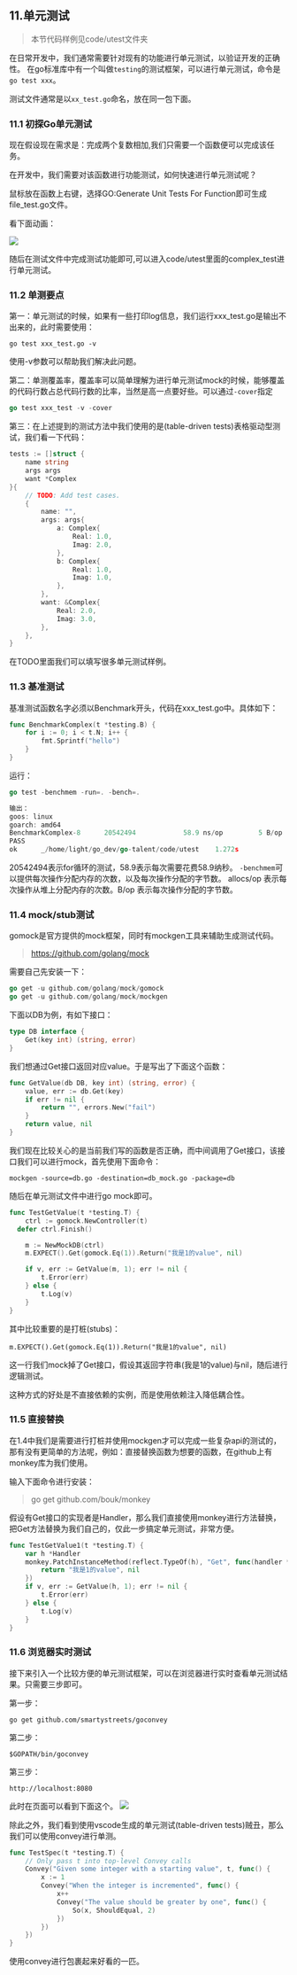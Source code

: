 ## 11.单元测试

> 本节代码样例见code/utest文件夹

在日常开发中，我们通常需要针对现有的功能进行单元测试，以验证开发的正确性。
在go标准库中有一个叫做`testing`的测试框架，可以进行单元测试，命令是`go test xxx`。

测试文件通常是以`xx_test.go`命名，放在同一包下面。

### 11.1 初探Go单元测试

现在假设现在需求是：完成两个复数相加,我们只需要一个函数便可以完成该任务。

在开发中，我们需要对该函数进行功能测试，如何快速进行单元测试呢？

鼠标放在函数上右键，选择GO:Generate Unit Tests For Function即可生成file_test.go文件。

看下面动画：

![](./img/test.gif)

随后在测试文件中完成测试功能即可,可以进入code/utest里面的complex_test进行单元测试。


### 11.2 单测要点

第一：单元测试的时候，如果有一些打印log信息，我们运行xxx_test.go是输出不出来的，此时需要使用：

```
go test xxx_test.go -v
```


使用-v参数可以帮助我们解决此问题。

第二：单测覆盖率，覆盖率可以简单理解为进行单元测试mock的时候，能够覆盖的代码行数占总代码行数的比率，当然是高一点要好些。可以通过`-cover`指定

```go
go test xxx_test -v -cover
```


第三：在上述提到的测试方法中我们使用的是(table-driven tests)表格驱动型测试，我们看一下代码：

```go
tests := []struct {
	name string
	args args
	want *Complex
}{
	// TODO: Add test cases.
	{
		name: "",
		args: args{
			a: Complex{
				Real: 1.0,
				Imag: 2.0,
			},
			b: Complex{
				Real: 1.0,
				Imag: 1.0,
			},
		},
		want: &Complex{
			Real: 2.0,
			Imag: 3.0,
		},
	},
}
```


在TODO里面我们可以填写很多单元测试样例。


### 11.3 基准测试

基准测试函数名字必须以Benchmark开头，代码在xxx_test.go中。具体如下：

```go
func BenchmarkComplex(t *testing.B) {
	for i := 0; i < t.N; i++ {
		fmt.Sprintf("hello")
	}
}
```


运行：

```go
go test -benchmem -run=. -bench=.
```


```go
输出：
goos: linux
goarch: amd64
BenchmarkComplex-8   	20542494	        58.9 ns/op	       5 B/op	       1 allocs/op
PASS
ok  	_/home/light/go_dev/go-talent/code/utest	1.272s
```


20542494表示for循环的测试，58.9表示每次需要花费58.9纳秒。
`-benchmem`可以提供每次操作分配内存的次数，以及每次操作分配的字节数。
allocs/op 表示每次操作从堆上分配内存的次数。B/op 表示每次操作分配的字节数。

### 11.4 mock/stub测试

gomock是官方提供的mock框架，同时有mockgen工具来辅助生成测试代码。

> https://github.com/golang/mock

需要自己先安装一下：

```go
go get -u github.com/golang/mock/gomock
go get -u github.com/golang/mock/mockgen
```


下面以DB为例，有如下接口：

```go
type DB interface {
	Get(key int) (string, error)
}
```


我们想通过Get接口返回对应value。于是写出了下面这个函数：

```go
func GetValue(db DB, key int) (string, error) {
	value, err := db.Get(key)
	if err != nil {
		return "", errors.New("fail")
	}
	return value, nil
}
```


我们现在比较关心的是当前我们写的函数是否正确，而中间调用了Get接口，该接口我们可以进行mock，首先使用下面命令：

```
mockgen -source=db.go -destination=db_mock.go -package=db
```


随后在单元测试文件中进行go mock即可。

```go
func TestGetValue(t *testing.T) {
	ctrl := gomock.NewController(t)
  defer ctrl.Finish()

	m := NewMockDB(ctrl)
	m.EXPECT().Get(gomock.Eq(1)).Return("我是1的value", nil)

	if v, err := GetValue(m, 1); err != nil {
		t.Error(err)
	} else {
		t.Log(v)
	}
}
```


其中比较重要的是打桩(stubs)：

```
m.EXPECT().Get(gomock.Eq(1)).Return("我是1的value", nil)
```


这一行我们mock掉了Get接口，假设其返回字符串(我是1的value)与nil，随后进行逻辑测试。

这种方式的好处是不直接依赖的实例，而是使用依赖注入降低耦合性。

### 11.5 直接替换

在1.4中我们是需要进行打桩并使用mockgen才可以完成一些复杂api的测试的，那有没有更简单的方法呢，例如：直接替换函数为想要的函数，在github上有monkey库为我们使用。

输入下面命令进行安装：
> go get github.com/bouk/monkey

假设有Get接口的实现者是Handler，那么我们直接使用monkey进行方法替换，把Get方法替换为我们自己的，仅此一步搞定单元测试，非常方便。

```go
func TestGetValue1(t *testing.T) {
	var h *Handler
	monkey.PatchInstanceMethod(reflect.TypeOf(h), "Get", func(handler *Handler, key int) (string, error) {
		return "我是1的value", nil
	})
	if v, err := GetValue(h, 1); err != nil {
		t.Error(err)
	} else {
		t.Log(v)
	}
}
```


### 11.6 浏览器实时测试

接下来引入一个比较方便的单元测试框架，可以在浏览器进行实时查看单元测试结果。只需要三步即可。

第一步：

```
go get github.com/smartystreets/goconvey
```


第二步：

```
$GOPATH/bin/goconvey
```


第三步：

```
http://localhost:8080
```


此时在页面可以看到下面这个。
![](./img/goconvery.png)

除此之外，我们看到使用vscode生成的单元测试(table-driven tests)贼丑，那么我们可以使用convey进行单测。

```go
func TestSpec(t *testing.T) {
	// Only pass t into top-level Convey calls
	Convey("Given some integer with a starting value", t, func() {
		x := 1
		Convey("When the integer is incremented", func() {
			x++
			Convey("The value should be greater by one", func() {
				So(x, ShouldEqual, 2)
			})
		})
	})
}
```


使用convey进行包裹起来好看的一匹。
